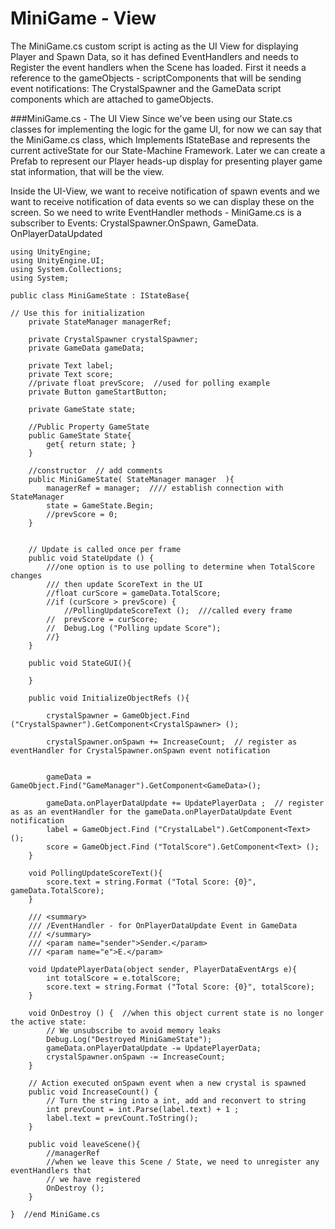 # MiniGame - View
The MiniGame.cs custom script is acting as the UI View for displaying Player and Spawn Data, so it has defined EventHandlers and needs to Register the event handlers when the Scene has loaded.  First it needs a reference to the gameObjects - scriptComponents that will be sending event notifications:  The CrystalSpawner and the GameData script components which are attached to gameObjects. 


###MiniGame.cs - The UI View
Since we've been using our State.cs classes for implementing the logic for the game UI, for now we can say that the MiniGame.cs class, which Implements IStateBase and  represents the current activeState for our State-Machine Framework.  Later we can create a Prefab to represent our Player heads-up display for presenting player game stat information, that will be the view.

Inside the UI-View, we want to receive notification of spawn events and we want to receive notification of data events so we can display these on the screen. So we need to write EventHandler methods - MiniGame.cs is a subscriber to Events: CrystalSpawner.OnSpawn, GameData.
OnPlayerDataUpdated

```
using UnityEngine;
using UnityEngine.UI;
using System.Collections;
using System;

public class MiniGameState : IStateBase{

// Use this for initialization
	private StateManager managerRef;

	private CrystalSpawner crystalSpawner;
	private GameData gameData;

	private Text label;
	private Text score;
	//private float prevScore;  //used for polling example
	private Button gameStartButton;

	private GameState state;

	//Public Property GameState
	public GameState State{
		get{ return state; }
	}

	//constructor  // add comments
	public MiniGameState( StateManager manager  ){
		managerRef = manager;  //// establish connection with StateManager
		state = GameState.Begin;
		//prevScore = 0;
	}


	// Update is called once per frame
	public void StateUpdate () {
		///one option is to use polling to determine when TotalScore changes
		/// then update ScoreText in the UI
		//float curScore = gameData.TotalScore;
		//if (curScore > prevScore) {
			//PollingUpdateScoreText ();  ///called every frame
		//	prevScore = curScore;
		//	Debug.Log ("Polling update Score");
		//}
	}
		
	public void StateGUI(){

	}

	public void InitializeObjectRefs (){
		
		crystalSpawner = GameObject.Find ("CrystalSpawner").GetComponent<CrystalSpawner> ();
        
		crystalSpawner.onSpawn += IncreaseCount;  // register as eventHandler for CrystalSpawner.onSpawn event notification
		
		
        gameData = GameObject.Find("GameManager").GetComponent<GameData>();
		
        gameData.onPlayerDataUpdate += UpdatePlayerData ;  // register as as an eventHandler for the gameData.onPlayerDataUpdate Event notification
		label = GameObject.Find ("CrystalLabel").GetComponent<Text> ();
		score = GameObject.Find ("TotalScore").GetComponent<Text> ();
 	}

	void PollingUpdateScoreText(){
		score.text = string.Format ("Total Score: {0}", gameData.TotalScore);
	}

	/// <summary>
	/// /EventHandler - for OnPlayerDataUpdate Event in GameData
	/// </summary>
	/// <param name="sender">Sender.</param>
	/// <param name="e">E.</param>
	
    void UpdatePlayerData(object sender, PlayerDataEventArgs e){
		int totalScore = e.totalScore;
		score.text = string.Format ("Total Score: {0}", totalScore);
	}
		
	void OnDestroy () {  //when this object current state is no longer the active state: 
		// We unsubscribe to avoid memory leaks
		Debug.Log("Destroyed MiniGameState");
		gameData.onPlayerDataUpdate -= UpdatePlayerData;
		crystalSpawner.onSpawn -= IncreaseCount;
	}

	// Action executed onSpawn event when a new crystal is spawned
	public void IncreaseCount() {
		// Turn the string into a int, add and reconvert to string
		int prevCount = int.Parse(label.text) + 1 ;
		label.text = prevCount.ToString();
	}

	public void leaveScene(){
		//managerRef
		//when we leave this Scene / State, we need to unregister any eventHandlers that
		// we have registered 
		OnDestroy ();
	}

}  //end MiniGame.cs

```